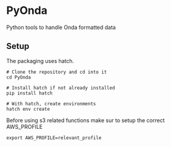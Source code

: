 # PyOnda
Python tools to handle Onda formatted data

## Setup
The packaging uses hatch.

```shell
# Clone the repository and cd into it
cd PyOnda

# Install hatch if not already installed
pip install hatch

# With hatch, create environments
hatch env create
```

Before using s3 related functions make sur to setup the correct AWS_PROFILE
```shell
export AWS_PROFILE=relevant_profile
```